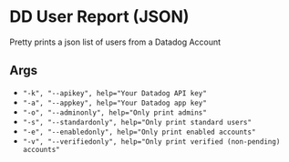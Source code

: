 # DD User Report (JSON)
Pretty prints a json list of users from a Datadog Account

## Args
- `"-k", "--apikey", help="Your Datadog API key"`
- `"-a", "--appkey", help="Your Datadog app key"`
- `"-o", "--adminonly", help="Only print admins"`
- `"-s", "--standardonly", help="Only print standard users"`
- `"-e", "--enabledonly", help="Only print enabled accounts"`
- `"-v", "--verifiedonly", help="Only print verified (non-pending) accounts"`
